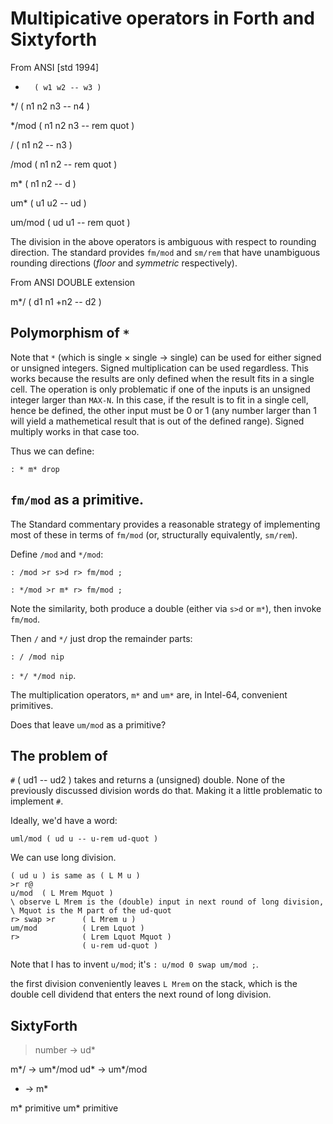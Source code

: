 # Multipicative operators in Forth and Sixtyforth

From ANSI [std 1994]

*       ( w1 w2 -- w3 )

*/      ( n1 n2 n3 -- n4 )

*/mod   ( n1 n2 n3 -- rem quot )

/       ( n1 n2 -- n3 )

/mod    ( n1 n2 -- rem quot )

m*      ( n1 n2 -- d )

um*     ( u1 u2 -- ud )

um/mod  ( ud u1 -- rem quot )

The division in the above operators is ambiguous
with respect to rounding direction.
The standard provides `fm/mod` and `sm/rem` that have
unambiguous rounding directions
(_floor_ and _symmetric_ respectively).

From ANSI DOUBLE extension

m*/     ( d1 n1 +n2 -- d2 )

## Polymorphism of `*`

Note that `*` (which is single × single → single)
can be used for either signed or unsigned integers.
Signed multiplication can be used regardless.
This works because
the results are only defined when the result fits in a single cell.
The operation is only problematic if one of the inputs
is an unsigned integer larger than `MAX-N`.
In this case, if the result is to fit in a single cell,
hence be defined,
the other input must be 0 or 1
(any number larger than 1 will yield a mathemetical result
that is out of the defined range).
Signed multiply works in that case too.

Thus we can define:

`: * m* drop`

## `fm/mod` as a primitive.

The Standard commentary provides a reasonable strategy of
implementing most of these in terms of `fm/mod`
(or, structurally equivalently, `sm/rem`).

Define `/mod` and `*/mod`:

`: /mod >r s>d r> fm/mod ;`

`: */mod >r m* r> fm/mod ;`

Note the similarity, both produce a double
(either via `s>d` or `m*`), then invoke `fm/mod`.

Then `/` and `*/` just drop the remainder parts:

`: / /mod nip`

`: */ */mod nip`.

The multiplication operators,
`m*` and `um*` are, in Intel-64, convenient primitives.

Does that leave
`um/mod` as a primitive?

## The problem of #

`#` ( ud1 -- ud2 ) takes and returns a (unsigned) double.
None of the previously discussed division words do that.
Making it a little problematic to implement `#`.

Ideally, we'd have a word:

`uml/mod ( ud u -- u-rem ud-quot )`

We can use long division.

```
( ud u ) is same as ( L M u )
>r r@
u/mod  ( L Mrem Mquot )
\ observe L Mrem is the (double) input in next round of long division,
\ Mquot is the M part of the ud-quot
r> swap >r      ( L Mrem u )
um/mod          ( Lrem Lquot )
r>              ( Lrem Lquot Mquot )
                ( u-rem ud-quot )
```

Note that I has to invent `u/mod`;
it's `: u/mod 0 swap um/mod ;`.

the first division conveniently leaves `L Mrem` on the stack,
which is the double cell dividend that
enters the next round of long division.

## SixtyForth

>number -> ud*

m*/ -> um*/mod
ud* -> um*/mod

* -> m*

m* primitive
um* primitive
